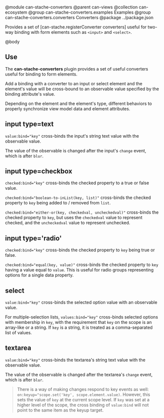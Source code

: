 @module can-stache-converters
@parent can-views
@collection can-ecosystem
@group can-stache-converters.examples Examples
@group can-stache-converters.converters Converters
@package ../package.json

Provides a set of [can-stache.registerConverter converters] useful for two-way binding with form elements such as `<input>` and `<select>`.

@body

## Use

The **can-stache-converters** plugin provides a set of useful converters useful for binding to form elements.

Add a binding with a converter to an input or select element and
the element's value will be cross-bound to an observable value specified by the binding attribute's value.

Depending on the element and the element's type, different behaviors to properly synchronize view model data
and element attributes.

## input type=text

`value:bind="key"` cross-binds the input's string text value with the observable value.

The value of the observable is changed after the input's `change` event,
which is after `blur`.

## input type=checkbox

`checked:bind="key"` cross-binds the checked property to a true or false value.

`checked:bind="boolean-to-inList(key, list)"` cross-binds the checked property to `key` being added to / removed from `list`.

`checked:bind="either-or(key, checkedval, uncheckedval)"` cross-binds the checked property to `key`, but uses the `checkedval`
value to represent checked, and the `uncheckedval` value to represent unchecked.

## input type='radio'

`checked:bind="key"` cross-binds the checked property to `key` being true or false.

`checked:bind="equal(key, value)"` cross-binds the checked property to `key` having a value equal to `value`. This is useful for radio groups representing options for a single data property.

## select

`value:bind="key"` cross-binds the selected option value with an observable value.

For multiple-selection lists, `values:bind="key"` cross-binds selected options with membership in `key`, with the requirement that `key` on the scope is an array-like or a string.  If `key` is a string, it is treated as a comma-separated list of values.

## textarea

`value:bind="key"` cross-binds the textarea's string text value with the observable value.

The value of the observable is changed after the textarea's `change` event,
which is after `blur`.

> There is a way of making changes respond to key events as well: `on:keyup="scope.set('key', scope.element.value)`.  However, this  sets the value of `key` at the current scope level.  If `key` was set at a higher level of the scope, the cross binding of `value:bind` will not point to the same item as the keyup target.

